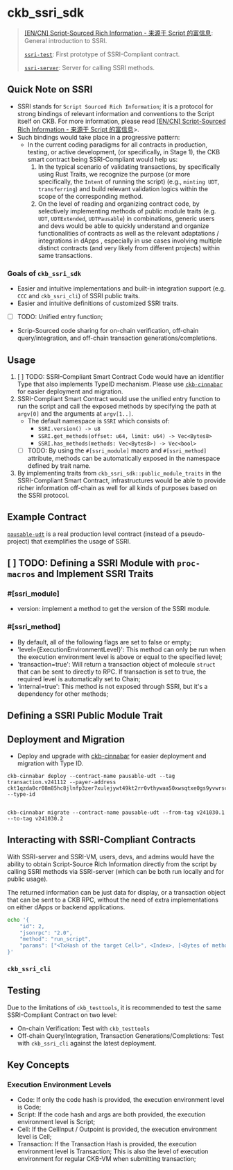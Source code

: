 # ckb_ssri_sdk
>
> [[EN/CN] Script-Sourced Rich Information - 来源于 Script 的富信息](https://talk.nervos.org/t/en-cn-script-sourced-rich-information-script/8256): General introduction to SSRI.
>
> [`ssri-test`](https://github.com/Hanssen0/ssri-test): First prototype of SSRI-Compliant contract.
>
> [`ssri-server`](https://github.com/ckb-devrel/ssri-server): Server for calling SSRI methods.
>

## Quick Note on SSRI

- SSRI stands for `Script Sourced Rich Information`; it is a protocol for strong bindings of relevant information and conventions to the Script itself on CKB. For more information, please read [[EN/CN] Script-Sourced Rich Information - 来源于 Script 的富信息](https://talk.nervos.org/t/en-cn-script-sourced-rich-information-script/8256)>.
- Such bindings would take place in a progressive pattern:
    - In the current coding paradigms for all contracts in production, testing, or active development, (or specifically, in Stage 1), the CKB smart contract being SSRI-Compliant would help us:
        1. In the typical scenario of validating transactions, by specifically using Rust Traits, we recognize the purpose (or more specifically, the `Intent` of running the script) (e.g., `minting UDT`, `transferring`) and build relevant validation logics within the scope of the corresponding method.
        2. On the level of reading and organizing contract code, by selectively implementing methods of public module traits (e.g. `UDT`, `UDTExtended`, `UDTPausable`) in combinations, generic users and devs would be able to quickly understand and organize functionalities of contracts as well as the relevant adaptations / integrations in dApps , especially in use cases involving multiple distinct contracts (and very likely from different projects) within same transactions.

### Goals of `ckb_ssri_sdk`

- Easier and intuitive implementations and built-in integration support (e.g. `CCC` and `ckb_ssri_cli`) of SSRI public traits.
- Easier and intuitive definitions of customized SSRI traits.
- [ ] TODO: Unified entry function;
- Scrip-Sourced code sharing for on-chain verification, off-chain query/integration, and off-chain transaction generations/completions.

## Usage

1. [ ] TODO: SSRI-Compliant Smart Contract Code would have an identifier Type that also implements TypeID mechanism. Please use [`ckb-cinnabar`](https://github.com/ashuralyk/ckb-cinnabar?tab=readme-ov-file#deployment-module) for easier deployment and migration.
2. SSRI-Compliant Smart Contract would use the unified entry function to run the script and call the exposed methods by specifying the path at `argv[0]` and the arguments at `argv[1..]`.
    - The default namespace is `SSRI` which consists of:
        - `SSRI.version() -> u8`
        - `SSRI.get_methods(offset: u64, limit: u64) -> Vec<Bytes8>`
        - `SSRI.has_methods(methods: Vec<Bytes8>) -> Vec<bool>`
    - [ ] TODO: By using the `#[ssri_module]` macro and `#[ssri_method]` attribute, methods can be automatically exposed in the namespace defined by trait name.
3. By implementing traits from `ckb_ssri_sdk::public_module_traits` in the SSRI-Compliant Smart Contract, infrastructures would be able to provide richer information off-chain as well for all kinds of purposes based on the SSRI protocol.

## Example Contract

[`pausable-udt`](https://github.com/Alive24/ckb_ssri_sdk/tree/main/contracts/pausable-udt) is a real production level contract (instead of a pseudo-project) that exemplifies the usage of SSRI.

## [ ] TODO: Defining a SSRI Module with `proc-macros` and Implement SSRI Traits

### #[ssri_module]

- version: implement a method to get the version of the SSRI module.

### #[ssri_method]

- By default, all of the following flags are set to false or empty;
- 'level={ExecutionEnvironmentLevel}': This method can only be run when the execution environment level is above or equal to the specified level;
- 'transaction=true': Will return a transaction object of molecule `struct` that can be sent to directly to RPC. If transaction is set to true, the required level is automatically set to Chain;
- 'internal=true': This method is not exposed through SSRI, but it's a dependency for other methods;

## Defining a SSRI Public Module Trait

## Deployment and Migration

- Deploy and upgrade with [ckb-cinnabar](https://github.com/ashuralyk/ckb-cinnabar?tab=readme-ov-file#deployment-module) for easier deployment and migration with Type ID.

```shell
ckb-cinnabar deploy --contract-name pausable-udt --tag transaction.v241112 --payer-address ckt1qzda0cr08m85hc8jlnfp3zer7xulejywt49kt2rr0vthywaa50xwsqtxe0gs9yvwrsc40znvdc6sg4fehd2mttsngg4t4 --type-id 


ckb-cinnabar migrate --contract-name pausable-udt --from-tag v241030.1 --to-tag v241030.2
```

## Interacting with SSRI-Compliant Contracts

With SSRI-server and SSRI-VM, users, devs, and admins would have the ability to obtain Script-Source Rich Information directly from the script by calling SSRI methods via SSRI-server (which can be both run locally and for public usage).

The returned information can be just data for display, or a transaction object that can be sent to a CKB RPC, without the need of extra implementations on either dApps or backend applications.

```sh
echo '{
    "id": 2,
    "jsonrpc": "2.0",
    "method": "run_script",
    "params": ["<TxHash of the target Cell>", <Index>, [<Bytes of methods path>, <...argv>]]
}'
```

### `ckb_ssri_cli`

## Testing

Due to the limitations of `ckb_testtools`, it is recommended to test the same SSRI-Compliant Contract on two level:

- On-chain Verification: Test with `ckb_testtools`
- Off-chain Query/Integration, Transaction Generations/Completions: Test with `ckb_ssri_cli` against the latest deployment.

## Key Concepts

### Execution Environment Levels

- Code: If only the code hash is provided, the execution environment level is Code;
- Script: If the code hash and args are both provided, the execution environment level is Script;
- Cell: If the CellInput / Outpoint is provided, the execution environment level is Cell;
- Transaction: If the Transaction Hash is provided, the execution environment level is Transaction; This is also the level of execution environment for regular CKB-VM when submitting transaction;
